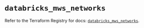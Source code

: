 # `databricks_mws_networks`

Refer to the Terraform Registry for docs: [`databricks_mws_networks`](https://registry.terraform.io/providers/databricks/databricks/1.91.0/docs/resources/mws_networks).
